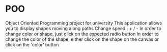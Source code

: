 # POO
Object Oriented Programming project for university
This application allows you to display shapes moving along paths
Change speed : + / -
In order to change color or shape, just click on the expected radio button
In order to change the color of the shape, either click on the shape on the canvas or click on the 'color' button


